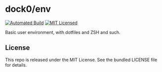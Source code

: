 dock0/env
=======

[![Automated Build](http://img.shields.io/badge/automated-build-green.svg)](https://hub.docker.com/r/dock0/env/)
[![MIT Licensed](http://img.shields.io/badge/license-MIT-green.svg)](https://tldrlegal.com/license/mit-license)

Basic user environment, with dotfiles and ZSH and such.

## License

This repo is released under the MIT License. See the bundled LICENSE file for details.

